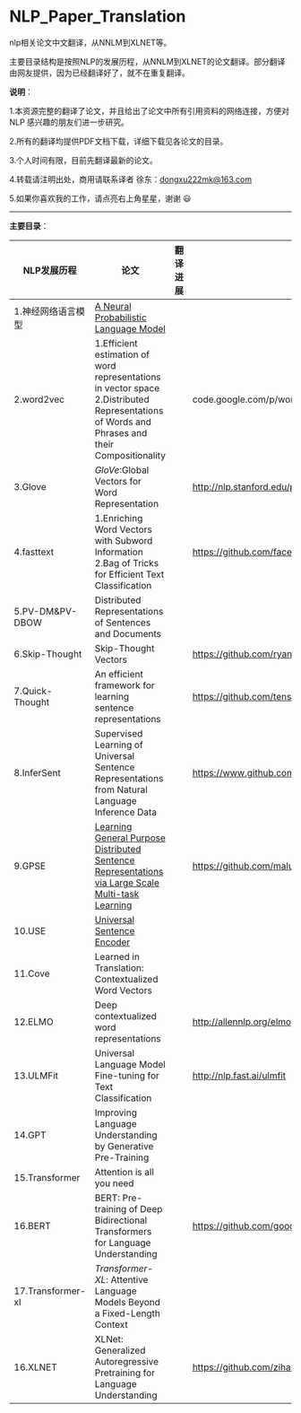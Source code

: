 # NLP_Paper_Translation
nlp相关论文中文翻译，从NNLM到XLNET等。

主要目录结构是按照NLP的发展历程，从NNLM到XLNET的论文翻译。部分翻译由网友提供，因为已经翻译好了，就不在重复翻译。

**说明**：

1.本资源完整的翻译了论文，并且给出了论文中所有引用资料的网络连接，方便对 NLP 感兴趣的朋友们进一步研究。

2.所有的翻译均提供PDF文档下载，详细下载见各论文的目录。

3.个人时间有限，目前先翻译最新的论文。

4.转载请注明出处，商用请联系译者 徐东：dongxu222mk@163.com

5.如果你喜欢我的工作，请点亮右上角星星，谢谢 :smiley:

---

**主要目录**：

| NLP发展历程        | 论文                                                         | 翻译进展 | 源码                                                         |
| ------------------ | ------------------------------------------------------------ | -------- | ------------------------------------------------------------ |
| 1.神经网络语言模型 | [A Neural Probabilistic Language Model](https://www.researchgate.net/publication/221618573_A_Neural_Probabilistic_Language_Model) |          |                                                              |
| 2.word2vec         | 1.Efficient estimation of word representations in vector space<br />2.Distributed Representations of Words and Phrases and their Compositionality |          | code.google.com/p/word2vec/                                  |
| 3.Glove            | *GloVe*:Global Vectors for Word Representation               |          | http://nlp.stanford.edu/projects/glove/                      |
| 4.fasttext         | 1.Enriching Word Vectors with Subword Information<br />2.Bag of Tricks for Efficient Text Classification |          | https://github.com/facebookresearch/fastText                 |
| 5.PV-DM&PV-DBOW    | Distributed Representations of Sentences and Documents       |          |                                                              |
| 6.Skip-Thought     | Skip-Thought Vectors                                         |          | https://github.com/ryankiros/skip-thoughts                   |
| 7.Quick-Thought    | An efficient framework for learning sentence representations |          | https://github.com/tensorflow/models/tree/master/research/skip_thoughts |
| 8.InferSent        | Supervised Learning of Universal Sentence Representations from Natural Language Inference Data |          | https://www.github.com/facebookresearch/InferSent            |
| 9.GPSE             | [Learning General Purpose Distributed Sentence Representations via Large Scale Multi-task Learning](https://openreview.net/pdf?id=B18WgG-CZ) |          | https://github.com/maluuba/gensen                            |
| 10.USE             | [Universal Sentence Encoder](https://arxiv.org/pdf/1803.11175.pdf) |          |                                                              |
| 11.Cove            | Learned in Translation: Contextualized Word Vectors          |          |                                                              |
| 12.ELMO            | Deep contextualized word representations                     |          | http://allennlp.org/elmo                                     |
| 13.ULMFit          | Universal Language Model Fine-tuning for Text Classification |          | http://nlp.fast.ai/ulmfit                                    |
| 14.GPT             | Improving Language Understanding by Generative Pre-Training  |          |                                                              |
| 15.Transformer     | Attention is all you need                                    |          |                                                              |
| 16.BERT            | BERT: Pre-training of Deep Bidirectional Transformers for Language Understanding |          | https://github.com/google-research/bert                      |
| 17.Transformer-xl  | *Transformer-XL*: Attentive Language Models Beyond a Fixed-Length Context |          |                                                              |
| 16.XLNET           | XLNet: Generalized Autoregressive Pretraining for Language Understanding |          | https://github.com/zihangdai/xlnet                           |